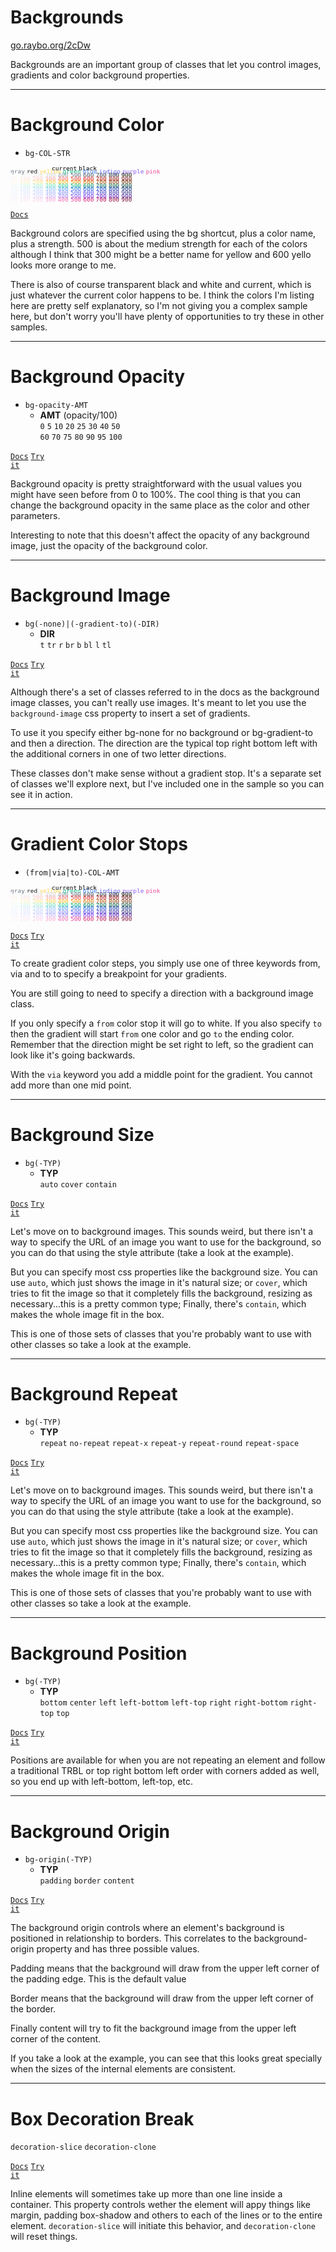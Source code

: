<!-- .slide: data-state="layout-title" class="bg-dark"-->

# Backgrounds

<div class="slide-link"><a href="https://go.raybo.org/2cDw"><i class="fab fa-slideshare"></i> go.raybo.org/2cDw</a></div>

> >

Backgrounds are an important group of classes that let you control images, gradients and color background properties.

---

# Background Color

- `bg-COL-STR`
<div style="font-size: .8em; line-height: 50%">
    <code style="color: transparent; background: transparent;">transparent</code>
    <code style="color: black; background: transparent;">current</code>
    <code style="color: black; background: transparent;">black</code>
    <code style="color: white;">white</code><br>
    <code style="color: rgb(107, 114, 128); background: transparent" contenteditable = "false" style="cursor: pointer !important;">gray</code>
    <code class="text-red-500">red</code>
    <code style="color: rgb(252, 211, 77); background: transparent">yellow</code>
    <code style="color: rgb(16, 185, 129); background: transparent">green</code>
    <code style="color: rgb(59, 130, 246); background: transparent">blue</code>
    <code style="color: rgb(99, 102, 241); background: transparent">indigo</code>
    <code style="color: rgb(139, 92, 246); background: transparent">purple</code>
    <code style="color: rgb(236, 72, 153); background: transparent">pink</code><br>
    <code style="color: rgb(249, 250, 251); background: transparent">50</code>
    <code style="color: rgb(243, 244, 246); background: transparent">100</code>
    <code style="color: rgb(229, 231, 235); background: transparent">200</code>
    <code style="color: rgb(209, 213, 219); background: transparent">300</code>
    <code style="color: rgb(156, 163, 175); background: transparent">400</code>
    <code style="color: rgb(107, 114, 128); background: transparent">500</code>
    <code style="color: rgb(75, 85, 99); background: transparent">600</code>
    <code style="color: rgb(55, 65, 81); background: transparent">700</code>
    <code style="color: rgb(31, 41, 55); background: transparent">800</code>
    <code style="color: rgb(17, 24, 3); background: transparent">900</code><br>
    <code style="color: rgb(254, 242, 242); background: transparent">50</code>
    <code style="color: rgb(254, 226, 226); background: transparent">100</code>
    <code style="color: rgb(254, 202, 202); background: transparent">200</code>
    <code style="color: rgb(252, 165, 165); background: transparent">300</code>
    <code style="color: rgb(248, 113, 113); background: transparent">400</code>
    <code style="color: rgb(239, 68, 68); background: transparent">500</code>
    <code style="color: rgb(220, 38, 38); background: transparent">600</code>
    <code style="color: rgb(185, 28, 28); background: transparent">700</code>
    <code style="color: rgb(153, 27, 27); background: transparent">800</code>
    <code style="color: rgb(127, 29, 29); background: transparent">900</code><br>
    <code style="color: rgb(255, 251, 235); background: transparent">50</code>
    <code style="color: rgb(254, 243, 199); background: transparent">100</code>
    <code style="color: rgb(253, 230, 138); background: transparent">200</code>
    <code style="color: rgb(252, 211, 77); background: transparent">300</code>
    <code style="color: rgb(251, 191, 36); background: transparent">400</code>
    <code style="color: rgb(245, 158, 11); background: transparent">500</code>
    <code style="color: rgb(217, 119, 6); background: transparent">600</code>
    <code style="color: rgb(180, 83, 9); background: transparent">700</code>
    <code style="color: rgb(146, 64, 14); background: transparent">800</code>
    <code style="color: rgb(120, 53, 15); background: transparent">900</code><br>
    <code style="color: rgb(236, 253, 245); background: transparent">50</code>
    <code style="color: rgb(209, 250, 229); background: transparent">100</code>
    <code style="color: rgb(167, 243, 208); background: transparent">200</code>
    <code style="color: rgb(110, 231, 183); background: transparent">300</code>
    <code style="color: rgb(52, 211, 153); background: transparent">400</code>
    <code style="color: rgb(16, 185, 129); background: transparent">500</code>
    <code style="color: rgb(5, 150, 105); background: transparent">600</code>
    <code style="color: rgb(4, 120, 87); background: transparent">700</code>
    <code style="color: rgb(6, 95, 70); background: transparent">800</code>
    <code style="color: rgb(6, 78, 59); background: transparent">900</code><br>
    <code style="color: rgb(239, 246, 255); background: transparent">50</code>
    <code style="color: rgb(219, 234, 254); background: transparent">100</code>
    <code style="color: rgb(191, 219, 254); background: transparent">200</code>
    <code style="color: rgb(147, 197, 253); background: transparent">300</code>
    <code style="color: rgb(96, 165, 250); background: transparent">400</code>
    <code style="color: rgb(59, 130, 246); background: transparent">500</code>
    <code style="color: rgb(37, 99, 235); background: transparent">600</code>
    <code style="color: rgb(29, 78, 216); background: transparent">700</code>
    <code style="color: rgb(30, 64, 175); background: transparent">800</code>
    <code style="color: rgb(30, 58, 138); background: transparent">900</code><br>
    <code style="color: rgb(238, 242, 255); background: transparent">50</code>
    <code style="color: rgb(224, 231, 255); background: transparent">100</code>
    <code style="color: rgb(199, 210, 254); background: transparent">200</code>
    <code style="color: rgb(165, 180, 252); background: transparent">300</code>
    <code style="color: rgb(129, 140, 248); background: transparent">400</code>
    <code style="color: rgb(99, 102, 241); background: transparent">500</code>
    <code style="color: rgb(79, 70, 229); background: transparent">600</code>
    <code style="color: rgb(67, 56, 202); background: transparent">700</code>
    <code style="color: rgb(55, 48, 163); background: transparent">800</code>
    <code style="color: rgb(49, 46, 129); background: transparent">900</code><br>
    <code style="color: rgb(245, 243, 255); background: transparent">50</code>
    <code style="color: rgb(237, 233, 254); background: transparent">100</code>
    <code style="color: rgb(221, 214, 254); background: transparent">200</code>
    <code style="color: rgb(196, 181, 253); background: transparent">300</code>
    <code style="color: rgb(167, 139, 250); background: transparent">400</code>
    <code style="color: rgb(139, 92, 246); background: transparent">500</code>
    <code style="color: rgb(124, 58, 237); background: transparent">600</code>
    <code style="color: rgb(109, 40, 217); background: transparent">700</code>
    <code style="color: rgb(91, 33, 182); background: transparent">800</code>
    <code style="color: rgb(76, 29, 149); background: transparent">900</code><br>
    <code style="color: rgb(253, 242, 248); background: transparent">50</code>
    <code style="color: rgb(252, 231, 243); background: transparent">100</code>
    <code style="color: rgb(251, 207, 232); background: transparent">200</code>
    <code style="color: rgb(249, 168, 212); background: transparent">300</code>
    <code style="color: rgb(244, 114, 182); background: transparent">400</code>
    <code style="color: rgb(236, 72, 153); background: transparent">500</code>
    <code style="color: rgb(219, 39, 119); background: transparent">600</code>
    <code style="color: rgb(190, 24, 93); background: transparent">700</code>
    <code style="color: rgb(157, 23, 77); background: transparent">800</code>
    <code style="color: rgb(131, 24, 67); background: transparent">900</code>
</div>

<a href="https://tailwindcss.com/docs/background-color" target="_blank"><code class="code-exciting">Docs</code></a>

> >

Background colors are specified using the bg shortcut, plus a color name, plus a strength. 500 is about the medium strength for each of the colors although I think that 300 might be a better name for yellow and 600 yello looks more orange to me.

There is also of course transparent black and white and current, which is just whatever the current color happens to be. I think the colors I'm listing here are pretty self explanatory, so I'm not giving you a complex sample here, but don't worry you'll have plenty of opportunities to try these in other samples.

---

# Background Opacity

- `bg-opacity-AMT`
  - **AMT** (opacity/100)<br>
    `0` `5` `10` `20` `25` `30` `40` `50`<br>`60` `70` `75` `80` `90` `95` `100`

<a href="https://tailwindcss.com/docs/background-opacity" target="_blank"><code class="code-exciting">Docs</code></a> <a href="https://codepen.io/planetoftheweb/pen/QWKNMVN" target="_blank"><code class="code-royal">Try it</code></a>

> >

Background opacity is pretty straightforward with the usual values you might have seen before from 0 to 100%. The cool thing is that you can change the background opacity in the same place as the color and other parameters.

Interesting to note that this doesn't affect the opacity of any background image, just the opacity of the background color.

---

# Background Image

- `bg(-none)|(-gradient-to)(-DIR)`
  - **DIR**<br>
    `t` `tr` `r` `br` `b` `bl` `l` `tl`

<a href="https://tailwindcss.com/docs/background-image" target="_blank"><code class="code-exciting">Docs</code></a> <a href="https://codepen.io/planetoftheweb/pen/MWjyaJM" target="_blank"><code class="code-royal">Try it</code></a>

> >

Although there's a set of classes referred to in the docs as the background image classes, you can't really use images. It's meant to let you use the `background-image` css property to insert a set of gradients.

To use it you specify either bg-none for no background or bg-gradient-to and then a direction. The direction are the typical top right bottom left with the additional corners in one of two letter directions.

These classes don't make sense without a gradient stop. It's a separate set of classes we'll explore next, but I've included one in the sample so you can see it in action.

---

# Gradient Color Stops

- `(from|via|to)-COL-AMT`
<div style="font-size: .8em; line-height: 50%">
    <code style="color: transparent; background: transparent;">transparent</code>
    <code style="color: black; background: transparent;">current</code>
    <code style="color: black; background: transparent;">black</code>
    <code style="color: white;">white</code><br>
    <code style="color: rgb(107, 114, 128); background: transparent" contenteditable = "false" style="cursor: pointer !important;">gray</code>
    <code class="text-red-500">red</code>
    <code style="color: rgb(252, 211, 77); background: transparent">yellow</code>
    <code style="color: rgb(16, 185, 129); background: transparent">green</code>
    <code style="color: rgb(59, 130, 246); background: transparent">blue</code>
    <code style="color: rgb(99, 102, 241); background: transparent">indigo</code>
    <code style="color: rgb(139, 92, 246); background: transparent">purple</code>
    <code style="color: rgb(236, 72, 153); background: transparent">pink</code><br>
    <code style="color: rgb(249, 250, 251); background: transparent">50</code>
    <code style="color: rgb(243, 244, 246); background: transparent">100</code>
    <code style="color: rgb(229, 231, 235); background: transparent">200</code>
    <code style="color: rgb(209, 213, 219); background: transparent">300</code>
    <code style="color: rgb(156, 163, 175); background: transparent">400</code>
    <code style="color: rgb(107, 114, 128); background: transparent">500</code>
    <code style="color: rgb(75, 85, 99); background: transparent">600</code>
    <code style="color: rgb(55, 65, 81); background: transparent">700</code>
    <code style="color: rgb(31, 41, 55); background: transparent">800</code>
    <code style="color: rgb(17, 24, 3); background: transparent">900</code><br>
    <code style="color: rgb(254, 242, 242); background: transparent">50</code>
    <code style="color: rgb(254, 226, 226); background: transparent">100</code>
    <code style="color: rgb(254, 202, 202); background: transparent">200</code>
    <code style="color: rgb(252, 165, 165); background: transparent">300</code>
    <code style="color: rgb(248, 113, 113); background: transparent">400</code>
    <code style="color: rgb(239, 68, 68); background: transparent">500</code>
    <code style="color: rgb(220, 38, 38); background: transparent">600</code>
    <code style="color: rgb(185, 28, 28); background: transparent">700</code>
    <code style="color: rgb(153, 27, 27); background: transparent">800</code>
    <code style="color: rgb(127, 29, 29); background: transparent">900</code><br>
    <code style="color: rgb(255, 251, 235); background: transparent">50</code>
    <code style="color: rgb(254, 243, 199); background: transparent">100</code>
    <code style="color: rgb(253, 230, 138); background: transparent">200</code>
    <code style="color: rgb(252, 211, 77); background: transparent">300</code>
    <code style="color: rgb(251, 191, 36); background: transparent">400</code>
    <code style="color: rgb(245, 158, 11); background: transparent">500</code>
    <code style="color: rgb(217, 119, 6); background: transparent">600</code>
    <code style="color: rgb(180, 83, 9); background: transparent">700</code>
    <code style="color: rgb(146, 64, 14); background: transparent">800</code>
    <code style="color: rgb(120, 53, 15); background: transparent">900</code><br>
    <code style="color: rgb(236, 253, 245); background: transparent">50</code>
    <code style="color: rgb(209, 250, 229); background: transparent">100</code>
    <code style="color: rgb(167, 243, 208); background: transparent">200</code>
    <code style="color: rgb(110, 231, 183); background: transparent">300</code>
    <code style="color: rgb(52, 211, 153); background: transparent">400</code>
    <code style="color: rgb(16, 185, 129); background: transparent">500</code>
    <code style="color: rgb(5, 150, 105); background: transparent">600</code>
    <code style="color: rgb(4, 120, 87); background: transparent">700</code>
    <code style="color: rgb(6, 95, 70); background: transparent">800</code>
    <code style="color: rgb(6, 78, 59); background: transparent">900</code><br>
    <code style="color: rgb(239, 246, 255); background: transparent">50</code>
    <code style="color: rgb(219, 234, 254); background: transparent">100</code>
    <code style="color: rgb(191, 219, 254); background: transparent">200</code>
    <code style="color: rgb(147, 197, 253); background: transparent">300</code>
    <code style="color: rgb(96, 165, 250); background: transparent">400</code>
    <code style="color: rgb(59, 130, 246); background: transparent">500</code>
    <code style="color: rgb(37, 99, 235); background: transparent">600</code>
    <code style="color: rgb(29, 78, 216); background: transparent">700</code>
    <code style="color: rgb(30, 64, 175); background: transparent">800</code>
    <code style="color: rgb(30, 58, 138); background: transparent">900</code><br>
    <code style="color: rgb(238, 242, 255); background: transparent">50</code>
    <code style="color: rgb(224, 231, 255); background: transparent">100</code>
    <code style="color: rgb(199, 210, 254); background: transparent">200</code>
    <code style="color: rgb(165, 180, 252); background: transparent">300</code>
    <code style="color: rgb(129, 140, 248); background: transparent">400</code>
    <code style="color: rgb(99, 102, 241); background: transparent">500</code>
    <code style="color: rgb(79, 70, 229); background: transparent">600</code>
    <code style="color: rgb(67, 56, 202); background: transparent">700</code>
    <code style="color: rgb(55, 48, 163); background: transparent">800</code>
    <code style="color: rgb(49, 46, 129); background: transparent">900</code><br>
    <code style="color: rgb(245, 243, 255); background: transparent">50</code>
    <code style="color: rgb(237, 233, 254); background: transparent">100</code>
    <code style="color: rgb(221, 214, 254); background: transparent">200</code>
    <code style="color: rgb(196, 181, 253); background: transparent">300</code>
    <code style="color: rgb(167, 139, 250); background: transparent">400</code>
    <code style="color: rgb(139, 92, 246); background: transparent">500</code>
    <code style="color: rgb(124, 58, 237); background: transparent">600</code>
    <code style="color: rgb(109, 40, 217); background: transparent">700</code>
    <code style="color: rgb(91, 33, 182); background: transparent">800</code>
    <code style="color: rgb(76, 29, 149); background: transparent">900</code><br>
    <code style="color: rgb(253, 242, 248); background: transparent">50</code>
    <code style="color: rgb(252, 231, 243); background: transparent">100</code>
    <code style="color: rgb(251, 207, 232); background: transparent">200</code>
    <code style="color: rgb(249, 168, 212); background: transparent">300</code>
    <code style="color: rgb(244, 114, 182); background: transparent">400</code>
    <code style="color: rgb(236, 72, 153); background: transparent">500</code>
    <code style="color: rgb(219, 39, 119); background: transparent">600</code>
    <code style="color: rgb(190, 24, 93); background: transparent">700</code>
    <code style="color: rgb(157, 23, 77); background: transparent">800</code>
    <code style="color: rgb(131, 24, 67); background: transparent">900</code>
</div>

<a href="https://tailwindcss.com/docs/gradient-color-stops" target="_blank"><code class="code-exciting">Docs</code></a> <a href="https://codepen.io/planetoftheweb/pen/abmNyEE?editors=1000" target="_blank"><code class="code-royal">Try it</code></a>

> >

To create gradient color steps, you simply use one of three keywords from, via and to to specify a breakpoint for your gradients.

You are still going to need to specify a direction with a background image class.

If you only specify a `from` color stop it will go to white. If you also specify `to` then the gradient will start `from` one color and go `to` the ending color. Remember that the direction might be set right to left, so the gradient can look like it's going backwards.

With the `via` keyword you add a middle point for the gradient. You cannot add more than one mid point.

---

# Background Size

- `bg(-TYP)`
  - **TYP**<br>
    `auto` `cover` `contain`

<a href="https://tailwindcss.com/docs/background-size" target="_blank"><code class="code-exciting">Docs</code></a> <a href="https://codepen.io/planetoftheweb/pen/ZEpWEaE?editors=1000" target="_blank"><code class="code-royal">Try it</code></a>

> >

Let's move on to background images. This sounds weird, but there isn't a way to specify the URL of an image you want to use for the background, so you can do that using the style attribute (take a look at the example).

But you can specify most css properties like the background size. You can use `auto`, which just shows the image in it's natural size; or `cover`, which tries to fit the image so that it completely fills the background, resizing as necessary...this is a pretty common type; Finally, there's `contain`, which makes the whole image fit in the box.

This is one of those sets of classes that you're probably want to use with other classes so take a look at the example.

---

# Background Repeat

- `bg(-TYP)`
  - **TYP**<br>
    `repeat` `no-repeat` `repeat-x` `repeat-y` `repeat-round` `repeat-space`

<a href="https://tailwindcss.com/docs/background-repeat" target="_blank"><code class="code-exciting">Docs</code></a> <a href="https://codepen.io/planetoftheweb/pen/YzGqxYR?editors=1000" target="_blank"><code class="code-royal">Try it</code></a>

> >

Let's move on to background images. This sounds weird, but there isn't a way to specify the URL of an image you want to use for the background, so you can do that using the style attribute (take a look at the example).

But you can specify most css properties like the background size. You can use `auto`, which just shows the image in it's natural size; or `cover`, which tries to fit the image so that it completely fills the background, resizing as necessary...this is a pretty common type; Finally, there's `contain`, which makes the whole image fit in the box.

This is one of those sets of classes that you're probably want to use with other classes so take a look at the example.

---

# Background Position

- `bg(-TYP)`
  - **TYP**<br>
    `bottom` `center` `left` `left-bottom` `left-top` `right` `right-bottom` `right-top` `top`

<a href="https://tailwindcss.com/docs/background-position" target="_blank"><code class="code-exciting">Docs</code></a> <a href="https://codepen.io/planetoftheweb/pen/JjRXyvv?editors=1000" target="_blank"><code class="code-royal">Try it</code></a>

> >

Positions are available for when you are not repeating an element and follow a traditional TRBL or top right bottom left order with corners added as well, so you end up with left-bottom, left-top, etc.

---

# Background Origin

- `bg-origin(-TYP)`
  - **TYP**<br>
    `padding` `border` `content`

<a href="https://tailwindcss.com/docs/background-origin" target="_blank"><code class="code-exciting">Docs</code></a> <a href="https://codepen.io/planetoftheweb/pen/JjRXyvv?editors=1000" target="_blank"><code class="code-royal">Try it</code></a>

> >

The background origin controls where an element's background is positioned in relationship to borders. This correlates to the background-origin property and has three possible values.

Padding means that the background will draw from the upper left corner of the padding edge. This is the default value

Border means that the background will draw from the upper left corner of the border.

Finally content will try to fit the background image from the upper left corner of the content.

If you take a look at the example, you can see that this looks great specially when the sizes of the internal elements are consistent.

---

# Box Decoration Break

`decoration-slice` `decoration-clone`

<a href="https://tailwindcss.com/docs/box-decoration-break" target="_blank"><code class="code-exciting">Docs</code></a> <a href="" target="_blank"><code class="code-royal">Try it</code></a>

> >

Inline elements will sometimes take up more than one line inside a container. This property controls wether the element will appy things like margin, padding box-shadow and others to each of the lines or to the entire element. `decoration-slice` will initiate this behavior, and `decoration-clone` will reset things.
